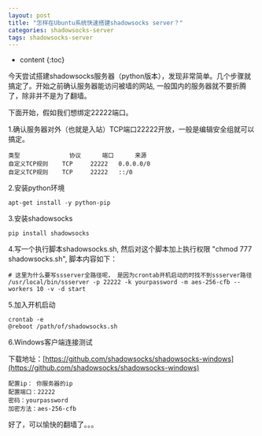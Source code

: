```yaml
---
layout: post
title: "怎样在Ubuntu系统快速搭建shadowsocks server？"
categories: shadowsocks-server
tags: shadowsocks-server
---
```


* content
{:toc}

今天尝试搭建shadowsocks服务器（python版本），发现非常简单。几个步骤就搞定了。开始之前确认服务器能访问被墙的网站, 一般国内的服务器就不要折腾了，除非并不是为了翻墙。

下面开始，假如我们想绑定22222端口。

1.确认服务器对外（也就是入站）TCP端口22222开放，一般是编辑安全组就可以搞定。
	
	类型				协议		端口		来源
	自定义TCP规则  	TCP 	22222	0.0.0.0/0
	自定义TCP规则  	TCP 	22222	::/0

2.安装python环境
	
	apt-get install -y python-pip

3.安装shadowsocks
	
	pip install shadowsocks

4.写一个执行脚本shadowsocks.sh, 然后对这个脚本加上执行权限 "chmod 777 shadowsocks.sh", 脚本内容如下： 

	# 这里为什么要写ssserver全路径呢， 是因为crontab开机启动的时找不到ssserver路径
	/usr/local/bin/ssserver -p 22222 -k yourpassword -m aes-256-cfb --workers 10 -v -d start	
	
5.加入开机启动

	crontab -e
	@reboot /path/of/shadowsocks.sh

6.Windows客户端连接测试
	
  下载地址：[https://github.com/shadowsocks/shadowsocks-windows](https://github.com/shadowsocks/shadowsocks-windows)

	配置ip： 你服务器的ip
	配置端口：22222
	密码：yourpassword
	加密方法：aes-256-cfb

好了，可以愉快的翻墙了。。。
	

